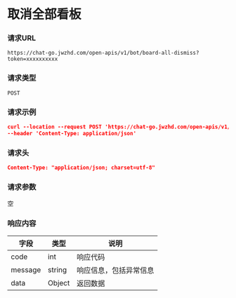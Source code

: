 # 取消全部看板

### 请求URL
`https://chat-go.jwzhd.com/open-apis/v1/bot/board-all-dismiss?token=xxxxxxxxxx`

### 请求类型
`POST`

### 请求示例
```json
curl --location --request POST 'https://chat-go.jwzhd.com/open-apis/v1/bot/board-all-dismiss?token=xxxxxxxxxx' \
--header 'Content-Type: application/json'
```

### 请求头
```json
Content-Type: "application/json; charset=utf-8"
```

### 请求参数
空

### 响应内容
| 字段 | 类型 | 说明 | 
| --- | --- | --- | 
| code | int | 响应代码 | 
| message | string | 响应信息，包括异常信息 | 
| data | Object | 返回数据 | 